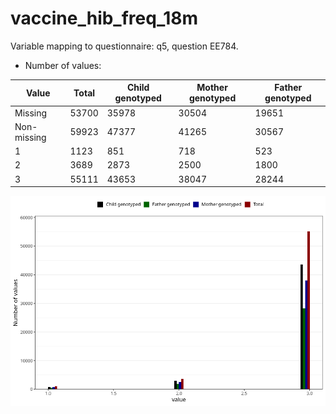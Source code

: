 # vaccine_hib_freq_18m
Variable mapping to questionnaire: q5, question EE784.
- Number of values:

| Value | Total | Child genotyped | Mother genotyped | Father genotyped |
| ----- | ----- | --------------- | ---------------- | ---------------- |
| Missing | 53700 | 35978 | 30504 | 19651 |
| Non-missing | 59923 | 47377 | 41265 | 30567 |
| 1 | 1123 | 851 | 718 | 523 |
| 2 | 3689 | 2873 | 2500 | 1800 |
| 3 | 55111 | 43653 | 38047 | 28244 |



![](vaccine_hib_freq_18m_n.png)



